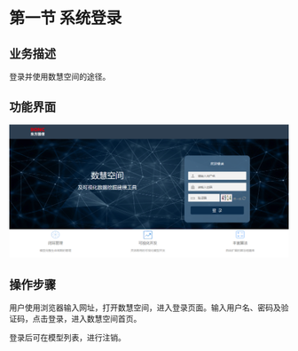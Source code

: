 # 第一节   系统登录

## 业务描述

登录并使用数慧空间的途径。

## 功能界面

![](/assets/系统登录.png)

## 操作步骤

用户使用浏览器输入网址，打开数慧空间，进入登录页面。输入用户名、密码及验证码，点击登录，进入数慧空间首页。

登录后可在模型列表，进行注销。

